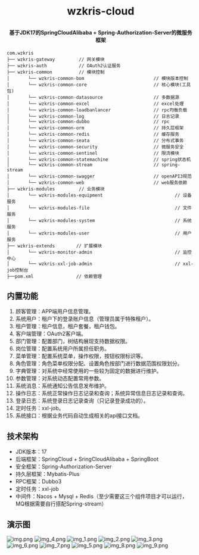 <h1 align="center" style="margin: 30px 0 30px; font-weight: bold;">wzkris-cloud</h1>
<h4 align="center">基于JDK17的SpringCloudAlibaba + Spring-Authorization-Server的微服务框架</h4>

~~~
com.wzkris     
├── wzkris-gateway         // 网关模块 
├── wzkris-auth            // OAuth2认证服务
├── wzkris-common          // 模块控制
│       └── wzkris-common-bom                          // 模块版本控制
│       └── wzkris-common-core                         // 核心模块(工具包)
│       └── wzkris-common-datasource                   // 多数据源
│       └── wzkris-common-excel                        // excel处理
│       └── wzkris-common-loadbanlancer                // rpc均衡负载
│       └── wzkris-common-log                          // 日志记录
│       └── wzkris-common-dubbo                        // rpc
│       └── wzkris-common-orm                          // 持久层框架
│       └── wzkris-common-redis                        // 缓存服务
│       └── wzkris-common-seata                        // 分布式事务
│       └── wzkris-common-security                     // 微服务安全
│       └── wzkris-common-sentinel                     // 限流模块
│       └── wzkris-common-statemachine                 // spring状态机
│       └── wzkris-common-stream                       // spring-stream
│       └── wzkris-common-swagger                      // openAPI3规范
│       └── wzkris-common-web                          // web服务依赖
├── wzkris-modules         // 业务模块
│       └── wzkris-modules-equipment                           // 设备服务 
│       └── wzkris-modules-file                                // 文件服务 
│       └── wzkris-modules-system                              // 系统服务 
│       └── wzkris-modules-user                                // 用户服务 
├── wzkris-extends        // 扩展模块
│       └── wzkris-monitor-admin                               // 监控中心 
│       └── wzkris-xxl-job-admin                               // xxl-job控制台 
├──pom.xml                // 依赖管理
~~~

## 内置功能

1. 顾客管理：APP端用户信息管理。
2. 系统用户：租户下的登录账户信息（管理员属于特殊租户）。
2. 租户管理：租户信息，租户套餐，租户钱包。
2. 客户端管理：OAuth2客户端。
3. 部门管理：配置部门，树结构展现支持数据权限。
4. 岗位管理：配置系统用户所属担任职务。
5. 菜单管理：配置系统菜单，操作权限，按钮权限标识等。
6. 角色管理：角色菜单权限分配、设置角色按部门进行数据范围权限划分。
7. 字典管理：对系统中经常使用的一些较为固定的数据进行维护。
8. 参数管理：对系统动态配置常用参数。
9. 系统消息：系统通知公告信息发布维护。
10. 操作日志：系统正常操作日志记录和查询；系统异常信息日志记录和查询。
11. 登录日志：系统登录日志记录查询（只记录登录成功的）。
13. 定时任务：xxl-job。
14. 系统接口：根据业务代码自动生成相关的api接口文档。

## 技术架构

- JDK版本：17
- 后端框架：SpringCloud + SringCloudAlibaba + SpringBoot
- 安全框架：Spring-Authorization-Server
- 持久层框架：Mybatis-Plus
- RPC框架：Dubbo3
- 定时任务：xxl-job
- 中间件：Nacos + Mysql + Redis（至少需要这三个组件项目才可以运行，MQ根据需要自行搭配Spring-stream）

## 演示图

![img.png](img/img.png)
![img_4.png](img/img_4.png)
![img_1.png](img/img_1.png)
![img_2.png](img/img_2.png)
![img_3.png](img/img_3.png)
![img_6.png](img/img_6.png)
![img_7.png](img/img_7.png)
![img_5.png](img/img_5.png)
![img_8.png](img/img_8.png)
![img_9.png](img/img_9.png)


